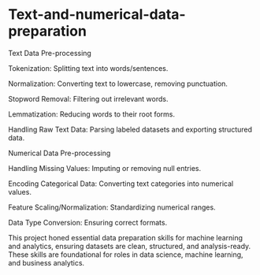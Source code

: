 # Text-and-numerical-data-preparation

Text Data Pre-processing

Tokenization: Splitting text into words/sentences.

Normalization: Converting text to lowercase, removing punctuation.

Stopword Removal: Filtering out irrelevant words.

Lemmatization: Reducing words to their root forms.

Handling Raw Text Data: Parsing labeled datasets and exporting structured data.

Numerical Data Pre-processing

Handling Missing Values: Imputing or removing null entries.

Encoding Categorical Data: Converting text categories into numerical values.

Feature Scaling/Normalization: Standardizing numerical ranges.

Data Type Conversion: Ensuring correct formats.

This project honed essential data preparation skills for machine learning and analytics, ensuring datasets are clean, structured, and analysis-ready. These skills are foundational for roles in data science, machine learning, and business analytics.
